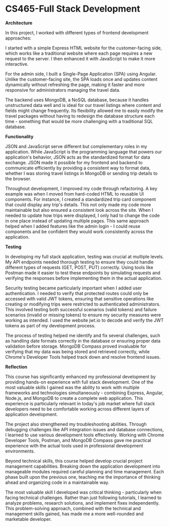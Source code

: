 # CS465-Full Stack Development

<b>Architecture</b> 

In this project, I worked with different types of frontend development approaches:

I started with a simple Express HTML website for the customer-facing side, which works like a traditional website where each page requires a new request to the server. I then enhanced it with JavaScript to make it more interactive. 

For the admin side, I built a Single-Page Application (SPA) using Angular. Unlike the customer-facing site, the SPA loads once and updates content dynamically without refreshing the page, making it faster and more responsive for administrators managing the travel data.

The backend uses MongoDB, a NoSQL database, because it handles unstructured data well and is ideal for our travel listings where content and fields might change frequently. Its flexibility allowed me to easily modify the travel packages without having to redesign the database structure each time - something that would be more challenging with a traditional SQL database.

<b>Functionality</b>

JSON and JavaScript serve different but complementary roles in my application. While JavaScript is the programming language that powers our application's behavior, JSON acts as the standardized format for data exchange. JSON made it possible for my frontend and backend to communicate efficiently by providing a consistent way to format data, whether I was storing travel listings in MongoDB or sending trip details to the browser.

Throughout development, I improved my code through refactoring. A key example was when I moved from hard-coded HTML to reusable UI components. For instance, I created a standardized trip card component that could display any trip's details. This not only made my code more maintainable but also ensured a consistent look across the site. When I needed to update how trips were displayed, I only had to change the code in one place instead of updating multiple pages. This same approach helped when I added features like the admin login - I could reuse components and be confident they would work consistently across the application.

<b>Testing</b>

In developing my full stack application, testing was crucial at multiple levels. My API endpoints needed thorough testing to ensure they could handle different types of requests (GET, POST, PUT) correctly. Using tools like Postman made it easier to test these endpoints by simulating requests and verifying the responses before implementing them in the actual application.

Security testing became particularly important when I added user authentication. I needed to verify that protected routes could only be accessed with valid JWT tokens, ensuring that sensitive operations like creating or modifying trips were restricted to authenticated administrators. This involved testing both successful scenarios (valid tokens) and failure scenarios (invalid or missing tokens) to ensure my security measures were working as intended. I used the website jwt.io to decode and verify the JWT tokens as part of my development process. 

The process of testing helped me identify and fix several challenges, such as handling date formats correctly in the database or ensuring proper data validation before storage. MongoDB Compass proved invaluable for verifying that my data was being stored and retrieved correctly, while Chrome's Developer Tools helped track down and resolve frontend issues.

<b>Reflection</b>

This course has significantly enhanced my professional development by providing hands-on experience with full stack development. One of the most valuable skills I gained was the ability to work with multiple frameworks and technologies simultaneously - combining Express, Angular, Node.js, and MongoDB to create a complete web application. This experience is particularly relevant in today's job market where full stack developers need to be comfortable working across different layers of application development.

The project also strengthened my troubleshooting abilities. Through debugging challenges like API integration issues and database connections, I learned to use various development tools effectively. Working with Chrome Developer Tools, Postman, and MongoDB Compass gave me practical experience with the actual tools used in professional development environments.

Beyond technical skills, this course helped develop crucial project management capabilities. Breaking down the application development into manageable modules required careful planning and time management. Each phase built upon the previous one, teaching me the importance of thinking ahead and organizing code in a maintainable way.

The most valuable skill I developed was critical thinking - particularly when facing technical challenges. Rather than just following tutorials, I learned to analyze problems, research solutions, and implement fixes independently. This problem-solving approach, combined with the technical and management skills gained, has made me a more well-rounded and marketable developer.
